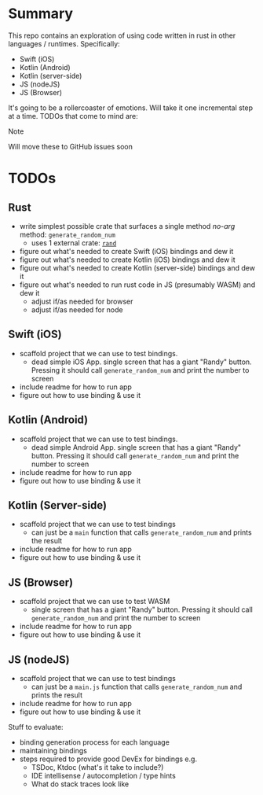 # Summary

This repo contains an exploration of using code written in rust in other languages / runtimes. Specifically:

* Swift (iOS)
* Kotlin (Android)
* Kotlin (server-side)
* JS (nodeJS)
* JS (Browser)

It's going to be a rollercoaster of emotions. Will take it one incremental step at a time. TODOs that come to mind are:

> [!NOTE]
> Will move these to GitHub issues soon

# TODOs

## Rust
* write simplest possible crate that surfaces a single method _no-arg_ method: `generate_random_num`
    * uses 1 external crate: [`rand`](https://crates.io/crates/rand)
* figure out what's needed to create Swift (iOS) bindings and dew it
* figure out what's needed to create Kotlin (iOS) bindings and dew it
* figure out what's needed to create Kotlin (server-side) bindings and dew it
* figure out what's needed to run rust code in JS (presumably WASM) and dew it
  * adjust if/as needed for browser
  * adjust if/as needed for node

## Swift (iOS)
* scaffold project that we can use to test bindings.
  * dead simple iOS App. single screen that has a giant "Randy" button. Pressing it should call `generate_random_num` and print the number to screen
* include readme for how to run app
* figure out how to use binding & use it

## Kotlin (Android)
* scaffold project that we can use to test bindings.
  * dead simple Android App. single screen that has a giant "Randy" button. Pressing it should call `generate_random_num` and print the number to screen
* include readme for how to run app
* figure out how to use binding & use it

## Kotlin (Server-side)
* scaffold project that we can use to test bindings
  * can just be a `main` function that calls `generate_random_num` and prints the result
* include readme for how to run app
* figure out how to use binding & use it

## JS (Browser)
* scaffold project that we can use to test WASM
  * single screen that has a giant "Randy" button. Pressing it should call `generate_random_num` and print the number to screen
* include readme for how to run app
* figure out how to use binding & use it


## JS (nodeJS)
* scaffold project that we can use to test bindings
  * can just be a `main.js` function that calls `generate_random_num` and prints the result
* include readme for how to run app
* figure out how to use binding & use it


Stuff to evaluate:
* binding generation process for each language
* maintaining bindings
* steps required to provide good DevEx for bindings e.g.
  * TSDoc, Ktdoc (what's it take to include?)
  * IDE intellisense / autocompletion / type hints
  * What do stack traces look like
